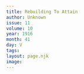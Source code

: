 ```yaml
---
title: Rebuilding To Attain
author: Unknown
issue: 11
volume: 10
year: 1916
month: 41
day: V
tags:
layout: page.njk
image:
---
```

